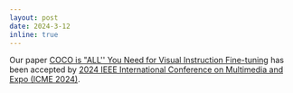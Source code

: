 ```yaml
---
layout: post
date: 2024-3-12
inline: true
---
```


Our paper [COCO is "ALL'' You Need for Visual Instruction Fine-tuning](https://arxiv.org/abs/2401.08968) has been accepted by [2024 IEEE International Conference on Multimedia and Expo (ICME 2024)](https://2024.ieeeicme.org/).